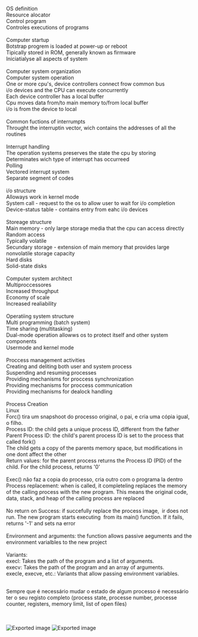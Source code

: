 OS definition   
Resource alocator   
Control program   
Controles executions of programs   
   
Computer startup   
Botstrap progrem is loaded at power-up or reboot   
Tipically stored in ROM, generally known as firmware   
Iniciatialyse all aspects of system   
   
Computer system organization   
Computer system operation   
One or more cpu's, device controllers connect frow common bus   
i/o devices and the CPU can execute concurrently   
Each device controller has a local buffer   
Cpu moves data from/to main memory to/from local buffer   
i/o is from the device to local   
   
Common fuctions of interrumpts   
Throught the interruptin vector, wich contains the addresses of all the routines   
   
Interrupt handling   
The operation systems preserves the state the cpu by storing   
Determinates wich type of interrupt has occurreed   
Polling   
Vectored interrupt system   
Separate segment of codes   
   
i/o structure   
Alloways work in kernel mode   
System call - request to the os to allow user to wait for i/o completion   
Device-status table - contains entry from eahc i/o devices   
   
Storeage structure   
Main memory - only large storage media that the cpu can access directly   
Random access   
Typically volatile   
Secundary storage - extension of main memory that provides large nonvolatile storage capacity   
Hard disks   
Solid-state disks   
   
Computer system architect   
Multiproccessores   
Increased throughput   
Economy of scale    
Increased realiability   
   
Operatiing system structure   
Multi programming (batch system)   
Time sharing (multitasking)   
Dual-mode operation allowws os to protect itself and other system components   
Usermode and kernel mode   
   
Proccess management activities   
Creating and deliting both user and system process   
Suspending and resuming processes   
Providing mechanisms for proccess synchronization   
Providing mechanisms for proccess communication   
Providing mechanisms for dealock handling   
   
Process Creation   
Linux   
Forc() tira um snapshoot do processo original, o pai, e cria uma cópia igual, o filho.   
Process ID: the child gets a unique process ID, different from the father   
Parent Process ID: the child's parent process ID is set to the process that called fork()   
The child gets a copy of the parents memory space, but modifications in one dont affect the other   
Return values: for the parent process returns the Process ID (PID) of the child. For the child process, returns '0'   
   
Exec() não faz a copia do processo, cria outro com o programa la dentro  
Process replacement: when is called, it completeling replaces the memory of the calling process with the new program. This means the original code, data, stack, and heap of the calling process are replaced   
   
No return on Success: if succefully replace the process image,  ir does not run. The new program starts executing  from its main() function. If it fails, returns '-1' and sets na error   
   
Environment and arguments: the function allows passive aeguments and the environment varialbles to the new project   
   
Variants:    
execl: Takes the path of the program and a list of arguments.   
execv: Takes the path of the program and an array of arguments.   
execle, execve, etc.: Variants that allow passing environment variables.   
 

>      
Sempre que é necessário mudar o estado de algum processo é necessário ter o seu registo completo (process state, processe number, processe counter, registers, memory limit, list of open files)   
   
 

![Exported image](Exported%20image%2020241107185635-0.png)      ![Exported image](Exported%20image%2020241107185637-1.png)